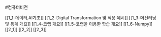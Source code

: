 #컴퓨터비전

[[1_1-데이터,AI기초]]
[[1_2-Digital Transformation 및 적용 예시]]
[[1_3-머신러닝 및 통계 개요]]
[[1_4-코랩 개요]]
[[1_5-코랩을 이용한 학습 개요]]
[[1_6-Numpy]]
[[2_1]]
[[2_2]]
[[2_3]]

